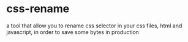 # css-rename
a tool that allow you to rename css selector in your css files, html and javascript, in order to save some bytes in production
